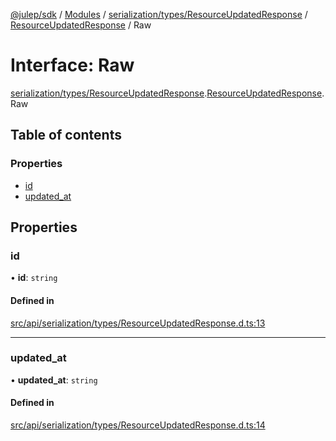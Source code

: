 [@julep/sdk](../README.md) / [Modules](../modules.md) / [serialization/types/ResourceUpdatedResponse](../modules/serialization_types_ResourceUpdatedResponse.md) / [ResourceUpdatedResponse](../modules/serialization_types_ResourceUpdatedResponse.ResourceUpdatedResponse.md) / Raw

# Interface: Raw

[serialization/types/ResourceUpdatedResponse](../modules/serialization_types_ResourceUpdatedResponse.md).[ResourceUpdatedResponse](../modules/serialization_types_ResourceUpdatedResponse.ResourceUpdatedResponse.md).Raw

## Table of contents

### Properties

- [id](serialization_types_ResourceUpdatedResponse.ResourceUpdatedResponse.Raw.md#id)
- [updated\_at](serialization_types_ResourceUpdatedResponse.ResourceUpdatedResponse.Raw.md#updated_at)

## Properties

### id

• **id**: `string`

#### Defined in

[src/api/serialization/types/ResourceUpdatedResponse.d.ts:13](https://github.com/julep-ai/samantha-monorepo/blob/9aefd53/sdks/js/src/api/serialization/types/ResourceUpdatedResponse.d.ts#L13)

___

### updated\_at

• **updated\_at**: `string`

#### Defined in

[src/api/serialization/types/ResourceUpdatedResponse.d.ts:14](https://github.com/julep-ai/samantha-monorepo/blob/9aefd53/sdks/js/src/api/serialization/types/ResourceUpdatedResponse.d.ts#L14)
